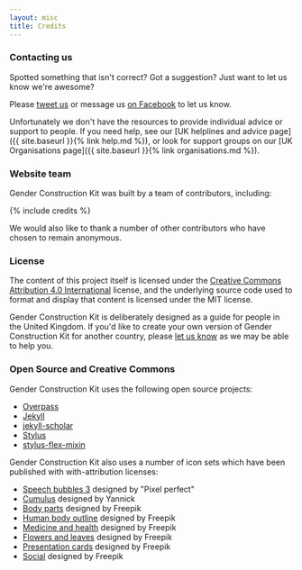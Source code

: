 ```yaml
---
layout: misc
title: Credits
---
```


### Contacting us

Spotted something that isn't correct? Got a suggestion? Just want to let us know we're awesome?

Please [tweet us](https://twitter.com/genderkit) or message us [on Facebook](https://www.facebook.com/genderkit) to let us know.

Unfortunately we don't have the resources to provide individual advice or support to people. If you need help, see our [UK helplines and advice page]({{ site.baseurl }}{% link help.md %}), or look for support groups on our [UK Organisations page]({{ site.baseurl }}{% link organisations.md %}).

### Website team

Gender Construction Kit was built by a team of contributors, including:

{% include credits %}

We would also like to thank a number of other contributors who have chosen to remain anonymous.

### License

The content of this project itself is licensed under the [Creative Commons Attribution 4.0 International](https://creativecommons.org/licenses/by/4.0/) license, and the underlying source code used to format and display that content is licensed under the MIT license.

Gender Construction Kit is deliberately designed as a guide for people in the United Kingdom. If you'd like to create your own version of Gender Construction Kit for another country, please [let us know](http://www.twitter.com/genderkit) as we may be able to help you.

### Open Source and Creative Commons

Gender Construction Kit uses the following open source projects:

- [Overpass](https://github.com/RedHatBrand/Overpass)
- [Jekyll](https://github.com/jekyll/jekyll)
- [jekyll-scholar](https://github.com/inukshuk/jekyll-scholar)
- [Stylus](https://github.com/stylus/stylus)
- [stylus-flex-mixin](https://github.com/differui/stylus-flex-mixin)

Gender Construction Kit also uses a number of icon sets which have been published with with-attribution licenses:

- [Speech bubbles 3](http://www.flaticon.com/packs/speech-bubbles-3) designed by "Pixel perfect"
- [Cumulus](http://www.flaticon.com/packs/cumulus) designed by Yannick
- [Body parts](http://www.flaticon.com/packs/body-parts) designed by Freepik
- [Human body outline](http://www.flaticon.com/packs/human-body-outline) designed by Freepik
- [Medicine and health](http://www.flaticon.com/packs/medicine-and-health) designed by Freepik
- [Flowers and leaves](http://www.flaticon.com/packs/flowers-and-leaves) designed by Freepik
- [Presentation cards](http://www.flaticon.com/packs/presentation-cards) designed by Freepik
- [Social](http://www.flaticon.com/categories/social) designed by Freepik
